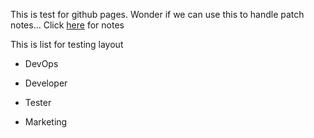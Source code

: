 This is test for github pages. Wonder if we can use this to handle patch notes...
Click [here](patchnotes.md) for notes



This is list for testing layout

* DevOps

* Developer

* Tester

* Marketing
